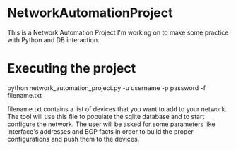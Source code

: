 # NetworkAutomationProject


This is a Network Automation Project I'm working on to make some practice with Python and DB interaction.

# Executing the project
python network_automation_project.py -u username -p password -f filename.txt

filename.txt contains a list of devices that you want to add to your network. The tool will use this file to populate the sqlite
database and to start configure the network. The user will be asked for some parameters like interface's addresses and BGP
facts in order to build the proper configurations and push them to the devices.
